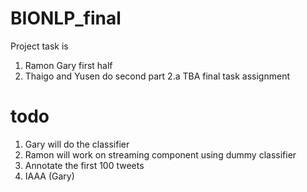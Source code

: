 # BIONLP_final

Project task is 
 1. Ramon Gary first half 
 2. Thaigo and Yusen  do second part
   2.a TBA  final task assignment 

# todo 
1.  Gary will do the classifier 
2.  Ramon will work on streaming component using dummy classifier 
3.  Annotate the first 100 tweets
4. IAAA (Gary)
